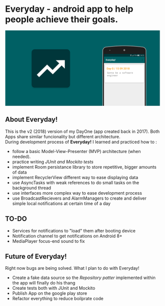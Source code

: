 # Everyday - android app to help people achieve their goals.
![Back](/pictures/background.png)
## About Everyday!
This is the v2 (2018) version of my DayOne (app created back in 2017). Both Apps share similar funcionality but different architecture. <br/> During development process of <b>Everyday!</b> I learned and practiced how to :<br/> 
* follow a basic Model-View-Presenter (MVP) architecture (when needed).
* practice writing <i>JUnit and Mockito tests</i> 
* implement Room persistance library to store repetitive, bigger amounts of data
* implement RecyclerView different way to ease displaying data 
* use AsyncTasks with weak references to do small tasks on the background thread
* use interfaces more complex way to ease development process
* use BroadcastRecievers and AlarmManagers to create and deliver simple local notifications at certain time of a day
## TO-DO
* Services for notifications to "load" them after booting device
* Notification channel to get notifications on Android 8+
* MediaPlayer focus-end sound to fix

## Future of Everyday!
Right now bugs are being solved. What I plan to do with Everyday!
* Create a fake data source so the <i>Repository patter</i> implemented within the app will finally do his thang
* Create tests both with JUnit and Mockito
* Publish App on the google play store
* Refactor everything to reduce boilprate code
